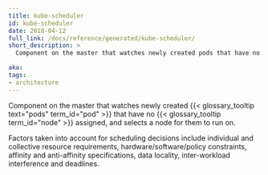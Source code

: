 ```yaml
---
title: kube-scheduler
id: kube-scheduler
date: 2018-04-12
full_link: /docs/reference/generated/kube-scheduler/
short_description: >
  Component on the master that watches newly created pods that have no node assigned, and selects a node for them to run on.

aka: 
tags:
- architecture
---
```

 Component on the master that watches newly created {{< glossary_tooltip text="pods" term_id="pod" >}} that have no {{< glossary_tooltip term_id="node" >}} assigned, and selects a node for them to run on.

<!--more--> 

Factors taken into account for scheduling decisions include individual and collective resource requirements,  hardware/software/policy constraints, affinity and anti-affinity specifications, data locality, inter-workload interference and deadlines.

